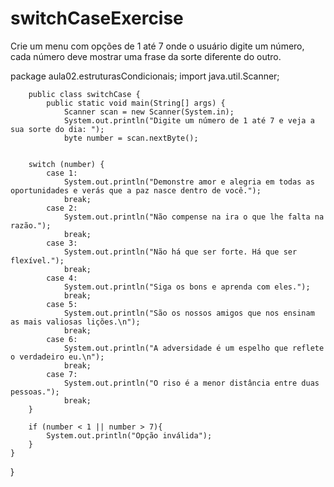 # switchCaseExercise
Crie um menu com opções de 1 até 7 onde o usuário digite um número, cada número deve mostrar uma frase da sorte diferente do outro. 


package aula02.estruturasCondicionais;
import java.util.Scanner;
       
        
        public class switchCase {
            public static void main(String[] args) {
                Scanner scan = new Scanner(System.in);
                System.out.println("Digite um número de 1 até 7 e veja a sua sorte do dia: ");
                byte number = scan.nextByte();
        
        
        switch (number) {
            case 1:
                System.out.println("Demonstre amor e alegria em todas as oportunidades e verás que a paz nasce dentro de você.");
                break;
            case 2:
                System.out.println("Não compense na ira o que lhe falta na razão.");
                break;
            case 3:
                System.out.println("Não há que ser forte. Há que ser flexível.");
                break;
            case 4:
                System.out.println("Siga os bons e aprenda com eles.");
                break;
            case 5:
                System.out.println("São os nossos amigos que nos ensinam as mais valiosas lições.\n");
                break;
            case 6:
                System.out.println("A adversidade é um espelho que reflete o verdadeiro eu.\n");
                break;
            case 7:
                System.out.println("O riso é a menor distância entre duas pessoas.");
                break;
        }
        
        if (number < 1 || number > 7){
            System.out.println("Opção inválida");
        }
    }
}


